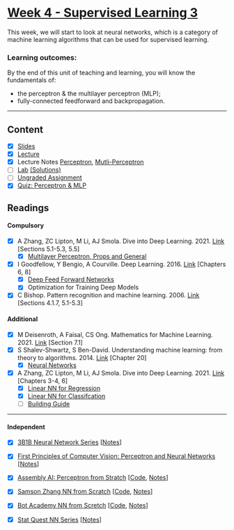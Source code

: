 # [Week 4 - Supervised Learning 3](https://canvas.sussex.ac.uk/courses/31315/pages/week-4-supervised-learning-iii?module_item_id=1445747)
This week, we will start to look at neural networks, which is a category of machine learning algorithms that can be used for supervised learning. 

### Learning outcomes:
By the end of this unit of teaching and learning, you will know the fundamentals of:
- the perceptron & the multilayer perceptron (MLP); 
- fully-connected feedforward and backpropagation.

---

## Content
- [x] [Slides](https://canvas.sussex.ac.uk/courses/31315/files/5597260?wrap=1)
- [x] [Lecture](https://sussex.cloud.panopto.eu/Panopto/Pages/Viewer.aspx?id=ee08e834-f339-4ee3-9499-b28800c38031)
- [x] Lecture Notes [Perceptron](https://github.com/LukeBirkett/study-planner/blob/main/934G5_Machine_Learning/week_4/ML_L4_Perceptron.pdf), [Mutli-Perceptron](https://github.com/LukeBirkett/study-planner/blob/main/934G5_Machine_Learning/week_4/ML_L4_MultiPerceptron.pdf)
- [ ] [Lab](https://github.com/LukeBirkett/study-planner/blob/main/934G5_Machine_Learning/week_4/Week%204.ipynb) [(Solutions)](https://github.com/LukeBirkett/study-planner/blob/main/934G5_Machine_Learning/week_4/Week%204_with%20solutions.ipynb)
- [ ] [Ungraded Assignment](https://github.com/LukeBirkett/study-planner/blob/main/934G5_Machine_Learning/week_4/Week%204_assignments.ipynb)
- [x] [Quiz: Perceptron & MLP](https://canvas.sussex.ac.uk/courses/31315/quizzes/50388)
 
## Readings
#### Compulsory
- [x] A Zhang, ZC Lipton, M Li, AJ Smola. Dive into Deep Learning. 2021. [Link](https://readinglists.sussex.ac.uk/leganto/nui/citation/20811019870002461?institute=44SUS_INST&auth=SAML) [Sections 5.1-5.3, 5.5] <br> 
  - [x] [Multilayer Perceptron, Props and General](https://github.com/LukeBirkett/study-planner/blob/main/934G5_Machine_Learning/week_4/Zhang_CH5_Propagation.pdf)
- [x] I Goodfellow, Y Bengio, A Courville. Deep Learning. 2016. [Link](https://readinglists.sussex.ac.uk/leganto/nui/citation/20811019820002461?institute=44SUS_INST&auth=SAML) [Chapters 6, 8] <br>
  - [x] [Deep Feed Forward Networks](https://github.com/LukeBirkett/study-planner/blob/main/934G5_Machine_Learning/week_4/Goodfellow_CH5_DeepNetworks.pdf)
  - [x] Optimization for Training Deep Models
- [x] C Bishop. Pattern recognition and machine learning. 2006. [Link](https://readinglists.sussex.ac.uk/leganto/nui/citation/20811019850002461?institute=44SUS_INST&auth=SAML) [Sections 4.1.7, 5.1-5.3]

#### Additional
- [x] M Deisenroth, A Faisal, CS Ong. Mathematics for Machine Learning. 2021. [Link](https://readinglists.sussex.ac.uk/leganto/nui/citation/20811019860002461?institute=44SUS_INST&auth=SAML) [Section 7.1]
- [x] S Shalev-Shwartz, S Ben-David. Understanding machine learning: from theory to algorithms. 2014. [Link](https://readinglists.sussex.ac.uk/leganto/nui/citation/20811019830002461?institute=44SUS_INST&auth=SAML) [Chapter 20] <br> 
  - [x] [Neural Networks](https://github.com/LukeBirkett/study-planner/blob/main/934G5_Machine_Learning/week_4/Shalev_CH20_NN.pdf)
- [x] A Zhang, ZC Lipton, M Li, AJ Smola. Dive into Deep Learning. 2021. [Link](https://readinglists.sussex.ac.uk/leganto/nui/citation/20811019870002461?institute=44SUS_INST&auth=SAML) [Chapters 3-4, 6] <br> 
  - [x] [Linear NN for Regression](https://github.com/LukeBirkett/study-planner/blob/main/934G5_Machine_Learning/week_4/Zhang_CH3_LinearNNReg.pdf)
  - [x] [Linear NN for Classifcation](https://github.com/LukeBirkett/study-planner/blob/main/934G5_Machine_Learning/week_4/Zhang_CH4_LinearNNClassif.pdf)
  - [ ] [Building Guide]()

 ---

 #### Independent
 - [x] [3B1B Neural Network Series](https://www.3blue1brown.com/topics/neural-networks) [[Notes](https://github.com/LukeBirkett/study-planner/blob/main/934G5_Machine_Learning/week_4/3B1B_Neural_Nets.pdf)]
 - [x] [First Principles of Computer Vision: Perceptron and Neural Networks](https://fpcv.cs.columbia.edu/) [[Notes](https://github.com/LukeBirkett/study-planner/blob/main/934G5_Machine_Learning/week_4/firsr_princ_of_CV_nn_series.pdf)]
 - [x] [Assembly AI: Perceptron from Stratch](https://www.youtube.com/watch?v=aOEoxyA4uXU) [[Code](https://github.com/LukeBirkett/study-planner/blob/main/934G5_Machine_Learning/week_4/perceptron_scratch.py), [Notes](https://github.com/LukeBirkett/study-planner/blob/main/934G5_Machine_Learning/week_4/assembly_ai_perceptron_scratch.pdf)]
 - [x] [Samson Zhang NN from Scratch](https://www.youtube.com/watch?v=w8yWXqWQYmU)  [[Code](https://github.com/LukeBirkett/study-planner/blob/main/934G5_Machine_Learning/week_4/NN_Scratch.ipynb), [Notes](https://github.com/LukeBirkett/study-planner/blob/main/934G5_Machine_Learning/week_4/samson_zhang_nn_scratch.pdf)]
 - [x] [Bot Academy NN from Scretch](https://www.youtube.com/watch?v=9RN2Wr8xvro)  [[Code](https://github.com/LukeBirkett/study-planner/blob/main/934G5_Machine_Learning/week_4/botAcademy_NN.py), [Notes](https://github.com/LukeBirkett/study-planner/blob/main/934G5_Machine_Learning/week_4/bot_aca_nn_scratch.pdf)]
 - [x] [Stat Quest NN Series](https://www.youtube.com/playlist?list=PLblh5JKOoLUIxGDQs4LFFD--41Vzf-ME1) [[Notes](https://github.com/LukeBirkett/study-planner/blob/main/934G5_Machine_Learning/week_4/stats_quest_nn.pdf)]


